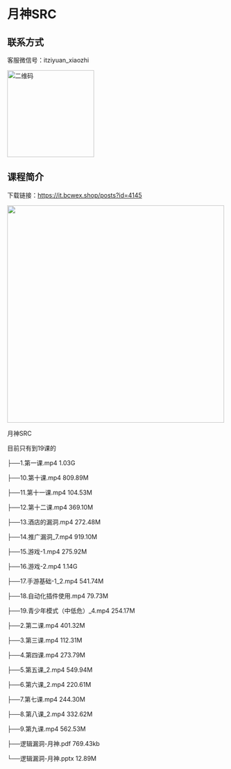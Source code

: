 # 月神SRC

## 联系方式

客服微信号：itziyuan_xiaozhi

<img src="https://ziyuanyun.oss-cn-guangzhou.aliyuncs.com/common/20240614073449/666b82192834a.jpg" width="200" height="200" alt="二维码">

## 课程简介

下载链接：https://it.bcwex.shop/posts?id=4145

<img src="https://ziyuanyun.oss-cn-guangzhou.aliyuncs.com/yun/20240605073005/665fa37d55b4b.jpg" width="500" alt="">

  月神SRC



 目前只有到19课的

 ├──1.第一课.mp4 1.03G

 ├──10.第十课.mp4 809.89M

 ├──11.第十一课.mp4 104.53M

 ├──12.第十二课.mp4 369.10M

 ├──13.酒店的漏洞.mp4 272.48M

 ├──14.推广漏洞_7.mp4 919.10M

 ├──15.游戏-1.mp4 275.92M

 ├──16.游戏-2.mp4 1.14G

 ├──17.手游基础-1_2.mp4 541.74M

 ├──18.自动化插件使用.mp4 79.73M

 ├──19.青少年模式（中低危）_4.mp4 254.17M

 ├──2.第二课.mp4 401.32M

 ├──3.第三课.mp4 112.31M

 ├──4.第四课.mp4 273.79M

 ├──5.第五课_2.mp4 549.94M

 ├──6.第六课_2.mp4 220.61M

 ├──7.第七课.mp4 244.30M

 ├──8.第八课_2.mp4 332.62M

 ├──9.第九课.mp4 562.53M

 ├──逻辑漏洞-月神.pdf 769.43kb

 └──逻辑漏洞-月神.pptx 12.89M

  